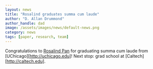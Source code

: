 ```yaml
---
layout: news
title: "Rosalind graduates summa cum laude"
author: "D. Allan Drummond"
author_handle: dad
image: /assets/images/news/default-news.png
category: news
tags: [paper, research, team]
---
```

Congratulations to [Rosalind Pan][1] for graduating summa cum laude from [UChicago][http://uchicago.edu]! Next stop: grad school at [Caltech][http://caltech.edu].

[1]: /team/rosalind-pan

